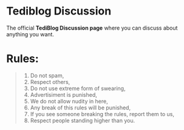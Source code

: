# Tediblog Discussion

The official **TediBlog Discussion page** where you can discuss about anything you want.

# Rules:
> 1. Do not spam,
> 2. Respect others,
> 3. Do not use extreme form of swearing,
> 4. Advertisiment is punished,
> 5. We do not allow nudity in here,
> 6. Any break of this rules will be punished,
> 7. If you see someone breaking the rules, report them to us,
> 8. Respect people standing higher than you.
